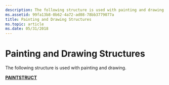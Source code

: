 ```yaml
---
description: The following structure is used with painting and drawing.
ms.assetid: 99fa13b8-0b62-4a72-ad08-78bb3779077a
title: Painting and Drawing Structures
ms.topic: article
ms.date: 05/31/2018
---
```


# Painting and Drawing Structures

The following structure is used with painting and drawing.

[**PAINTSTRUCT**](/windows/win32/api/winuser/ns-winuser-paintstruct)

 

 



